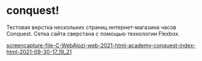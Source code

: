 # conquest!

Тестовая верстка нескольких страниц интернет-магазина часов Conquest.
Сетка сайта сверстана с помощью технологии Flexbox.

[screencapture-file-C-WebAlozi-web-2021-html-academy-conquest-index-html-2021-09-30-17_19_21](https://user-images.githubusercontent.com/19211688/135472949-03a3f81c-5daa-4fde-8e49-8de344135508.png)

